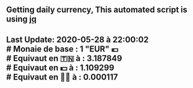 ## Getting daily currency, This automated script is using [jq](https://stedolan.github.io/jq/)
## Last Update:  2020-05-28 à 22:00:02 </br># Monaie de base : 1 "EUR" 💶 </br> # Equivaut en 🇹🇳 à :  3.187849 </br> # Equivaut en 💵 à : 1.109299</br> # Equivaut en 🐱‍💻 à :  0.000117
